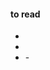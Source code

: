 #### to read

- [](https://medium.freecodecamp.org/the-domain-name-system-dns-is-the-backbone-of-the-internet-heres-how-it-all-works-5706d0afa0fa)
- [](https://medium.freecodecamp.org/how-leverage-local-storage-to-build-lightning-fast-apps-4e8218134e0c)
- [](https://hackernoon.com/the-coolest-react-ui-frameworks-for-your-new-react-app-ad699fffd651)
-[](https://hackernoon.com/webpack-loaders-and-plugins-for-your-new-progressive-web-app-378e09f469)
